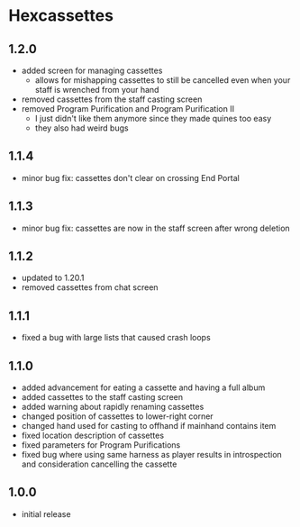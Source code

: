 # Hexcassettes

## 1.2.0
- added screen for managing cassettes
  - allows for mishapping cassettes to still be cancelled even when your staff is wrenched from your hand
- removed cassettes from the staff casting screen
- removed Program Purification and Program Purification II
  - I just didn't like them anymore since they made quines too easy
  - they also had weird bugs

## 1.1.4
- minor bug fix: cassettes don't clear on crossing End Portal

## 1.1.3
- minor bug fix: cassettes are now in the staff screen after wrong deletion

## 1.1.2
- updated to 1.20.1
- removed cassettes from chat screen

## 1.1.1
- fixed a bug with large lists that caused crash loops

## 1.1.0
- added advancement for eating a cassette and having a full album
- added cassettes to the staff casting screen
- added warning about rapidly renaming cassettes
- changed position of cassettes to lower-right corner
- changed hand used for casting to offhand if mainhand contains item
- fixed location description of cassettes
- fixed parameters for Program Purifications
- fixed bug where using same harness as player results in introspection and consideration cancelling the cassette

## 1.0.0
- initial release
